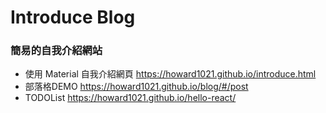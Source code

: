 # Introduce Blog 
### 簡易的自我介紹網站 
- 使用 Material 自我介紹網頁 https://howard1021.github.io/introduce.html
- 部落格DEMO https://howard1021.github.io/blog/#/post
- TODOList https://howard1021.github.io/hello-react/
